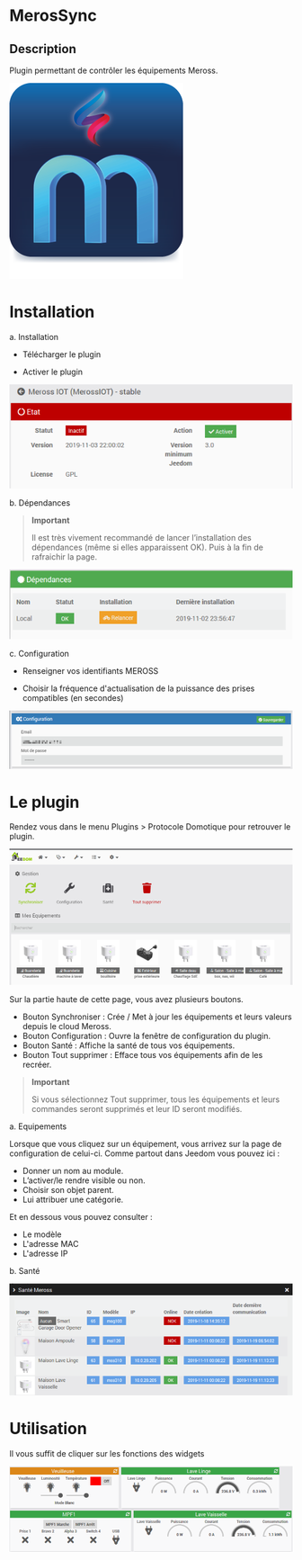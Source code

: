 MerosSync
==========

Description
-----------

Plugin permettant de contrôler les équipements Meross.

![MerosSync icon](../images/MerosSync_icon.png)

Installation
============

a. Installation

- Télécharger le plugin

- Activer le plugin

![Activation](../images/1_Activation.png)

b. Dépendances

> **Important**
>
> Il est très vivement recommandé de lancer l’installation des dépendances (même si elles apparaissent OK). Puis à la fin de rafraichir la page.

![Dependances](../images/2_Deps.png)

c. Configuration

- Renseigner vos identifiants MEROSS

- Choisir la fréquence d'actualisation de la puissance des prises compatibles (en secondes)

![Configuration](../images/3_Config.png)

Le plugin
=========

Rendez vous dans le menu Plugins &gt; Protocole Domotique pour retrouver le plugin.

![Plugin](../images/4_Plugin.png)

Sur la partie haute de cette page, vous avez plusieurs boutons.

- Bouton Synchroniser : Crée / Met à jour les équipements et leurs valeurs depuis le cloud Meross.
- Bouton Configuration : Ouvre la fenêtre de configuration du plugin.
- Bouton Santé : Affiche la santé de tous vos équipements.
- Bouton Tout supprimer : Efface tous vos équipements afin de les recréer.

> **Important**
>
> Si vous sélectionnez Tout supprimer, tous les équipements et leurs commandes seront supprimés et leur ID seront modifiés.

a. Equipements

Lorsque que vous cliquez sur un équipement, vous arrivez sur la page de configuration de celui-ci. Comme partout dans Jeedom vous pouvez ici :

- Donner un nom au module.
- L’activer/le rendre visible ou non.
- Choisir son objet parent.
- Lui attribuer une catégorie.

Et en dessous vous pouvez consulter :

- Le modèle
- L'adresse MAC
- L'adresse IP

b. Santé

![Sante](../images/5_Sante.png)

Utilisation
=========

Il vous suffit de cliquer sur les fonctions des widgets

![Utilisation](../images/6_Dashboard.png)
